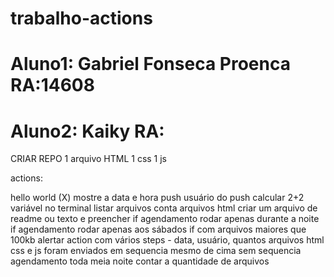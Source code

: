 # trabalho-actions
# Aluno1: Gabriel Fonseca Proenca RA:14608
# Aluno2: Kaiky RA:
CRIAR REPO
1 arquivo HTML
1 css
1 js

actions: 

hello world (X)
mostre a data e hora push
usuário do push
calcular 2+2 variável no terminal
listar arquivos
conta arquivos html
criar um arquivo de readme ou texto e preencher
if agendamento rodar apenas durante a noite
if agendamento rodar apenas aos sábados
if com arquivos maiores que 100kb alertar
action com vários steps - data, usuário, quantos arquivos html css e js foram enviados em sequencia
mesmo de cima sem sequencia
agendamento toda meia noite contar a quantidade de arquivos

